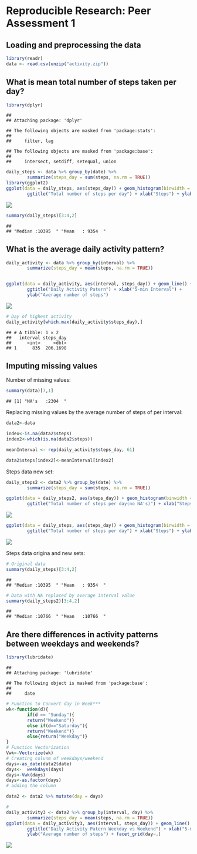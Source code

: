 # Reproducible Research: Peer Assessment 1


## Loading and preprocessing the data

```r
library(readr)
data <- read.csv(unzip("activity.zip"))
```



## What is mean total number of steps taken per day?


```r
library(dplyr)
```

```
## 
## Attaching package: 'dplyr'
```

```
## The following objects are masked from 'package:stats':
## 
##     filter, lag
```

```
## The following objects are masked from 'package:base':
## 
##     intersect, setdiff, setequal, union
```

```r
daily_steps <- data %>% group_by(date) %>% 
        summarize(steps_day = sum(steps, na.rm = TRUE))
library(ggplot2)
ggplot(data = daily_steps, aes(steps_day)) + geom_histogram(binwidth = 700) +
        ggtitle("Total number of steps per day") + xlab("Steps") + ylab("Number of Days")
```

![](PA1_template_files/figure-html/unnamed-chunk-2-1.png)<!-- -->

```r
summary(daily_steps)[3:4,2]
```

```
##                                     
## "Median :10395  " "Mean   : 9354  "
```


## What is the average daily activity pattern?


```r
daily_activity <- data %>% group_by(interval) %>% 
        summarize(steps_day = mean(steps, na.rm = TRUE))


ggplot(data = daily_activity, aes(interval, steps_day)) + geom_line() +
        ggtitle("Daily Activity Patern") + xlab("5-min Interval") +
        ylab("Average number of steps")
```

![](PA1_template_files/figure-html/unnamed-chunk-3-1.png)<!-- -->

```r
# Day of highest activity
daily_activity[which.max(daily_activity$steps_day),]
```

```
## # A tibble: 1 × 2
##   interval steps_day
##      <int>     <dbl>
## 1      835  206.1698
```


## Imputing missing values

Number of missing values:

```r
summary(data)[7,1]
```

```
## [1] "NA's   :2304  "
```
Replacing missing values by the average  number of steps of per interval:

```r
data2<-data

index<-is.na(data2$steps)
index2<-which(is.na(data2$steps))

meanInterval <- rep(daily_activity$steps_day, 61)

data2$steps[index2]<-meanInterval[index2]
```

Steps data new set:

```r
daily_steps2 <- data2 %>% group_by(date) %>% 
        summarize(steps_day = sum(steps, na.rm = TRUE))

ggplot(data = daily_steps2, aes(steps_day)) + geom_histogram(binwidth = 1000) +
        ggtitle("Total number of steps per day(no NA's)") + xlab("Steps") + ylab("Number of Days")
```

![](PA1_template_files/figure-html/unnamed-chunk-6-1.png)<!-- -->

```r
ggplot(data = daily_steps, aes(steps_day)) + geom_histogram(binwidth = 1000) +
        ggtitle("Total number of steps per day") + xlab("Steps") + ylab("Number of Days")
```

![](PA1_template_files/figure-html/unnamed-chunk-6-2.png)<!-- -->


Steps data origina and new sets:

```r
# Original data
summary(daily_steps)[3:4,2]
```

```
##                                     
## "Median :10395  " "Mean   : 9354  "
```

```r
# Data with NA replaced by average interval value
summary(daily_steps2)[3:4,2]
```

```
##                                     
## "Median :10766  " "Mean   :10766  "
```
## Are there differences in activity patterns between weekdays and weekends?

```r
library(lubridate)
```

```
## 
## Attaching package: 'lubridate'
```

```
## The following object is masked from 'package:base':
## 
##     date
```

```r
# Function to Convert day in Week***
wk<-function(d){
        if(d == "Sunday"){
        return("Weekend")}
        else if(d=="Saturday"){
        return("Weekend")}        
        else{return("Weekday")}
}
# Function Vectorization
Vwk<-Vectorize(wk)
# Creating colunm of weekdays/weekend
days<-as_date(data2$date)
days<-  weekdays(days)
days<-Vwk(days)
days<-as.factor(days)
# adding the column

data2 <- data2 %>% mutate(day = days)

#
daily_activity3 <- data2 %>% group_by(interval, day) %>% 
        summarize(steps_day = mean(steps, na.rm = TRUE))
ggplot(data = daily_activity3, aes(interval, steps_day)) + geom_line() +
        ggtitle("Daily Activity Patern Weekday vs Weekend") + xlab("5-min Interval") +
        ylab("Average number of steps") + facet_grid(day~.)
```

![](PA1_template_files/figure-html/unnamed-chunk-8-1.png)<!-- -->

